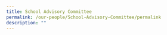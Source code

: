 ```yaml
---
title: School Advisory Committee
permalink: /our-people/School-Advisory-Committee/permalink
description: ""
---
```

